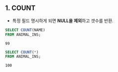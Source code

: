 


## 1. COUNT  

  * 특정 필드 명시하게 되면 **NULL을 제외**하고 갯수를 반환.  
```sql
SELECT COUNT(NAME)
FROM ANIMAL_INS;
```

```
99
```

```sql
SELECT COUNT(*)
FROM ANIMAL_INS;
```

```
100
```
